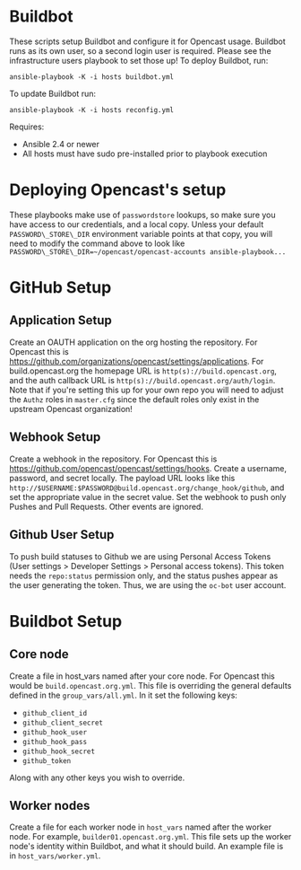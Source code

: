 Buildbot
==========

These scripts setup Buildbot and configure it for Opencast usage.  Buildbot runs as its own user, so a second login user
is required.  Please see the infrastructure users playbook to set those up!  To deploy Buildbot, run:

    ansible-playbook -K -i hosts buildbot.yml

To update Buildbot run:

    ansible-playbook -K -i hosts reconfig.yml

Requires:
  - Ansible 2.4 or newer
  - All hosts must have sudo pre-installed prior to playbook execution

Deploying Opencast's setup
==========================

These playbooks make use of `passwordstore` lookups, so make sure you have access to our credentials, and a local copy.
Unless your default `PASSWORD\_STORE\_DIR` environment variable points at that copy, you will need to modify the
command above to look like `PASSWORD\_STORE\_DIR=~/opencast/opencast-accounts ansible-playbook...`


GitHub Setup
============

Application Setup
-----------------

Create an OAUTH application on the org hosting the repository.  For Opencast this is
https://github.com/organizations/opencast/settings/applications.  For build.opencast.org the homepage URL is
`http(s)://build.opencast.org`, and the auth callback URL is `http(s)://build.opencast.org/auth/login`.  Note that if
you're setting this up for your own repo you will need to adjust the `Authz` roles in `master.cfg` since the default
roles only exist in the upstream Opencast organization!


Webhook Setup
-------------

Create a webhook in the repository.  For Opencast this is https://github.com/opencast/opencast/settings/hooks.  Create
a username, password, and secret locally.  The payload URL looks like this
`http://$USERNAME:$PASSWORD@build.opencast.org/change_hook/github`, and set the appropriate value in the secret value.
Set the webhook to push only Pushes and Pull Requests.  Other events are ignored.


Github User Setup
-----------------

To push build statuses to Github we are using Personal Access Tokens (User settings > Developer Settings > Personal
access tokens).  This token needs the `repo:status` permission only, and the status pushes appear as the user generating
the token.  Thus, we are using the `oc-bot` user account.

Buildbot Setup
==============

Core node
---------

Create a file in host\_vars named after your core node.  For Opencast this would be `build.opencast.org.yml`.
This file is overriding the general defaults defined in the `group_vars/all.yml`.  In it set the following keys:

* `github_client_id`
* `github_client_secret`
* `github_hook_user`
* `github_hook_pass`
* `github_hook_secret`
* `github_token`

Along with any other keys you wish to override.

Worker nodes
------------

Create a file for each worker node in `host_vars` named after the worker node.  For example, `builder01.opencast.org.yml`.
This file sets up the worker node's identity within Buildbot, and what it should build.  An example file is in
`host_vars/worker.yml`.

